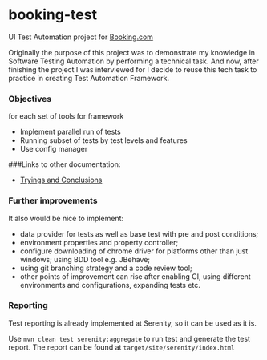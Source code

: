# booking-test
UI Test Automation project for [Booking.com](https://www.booking.com/)

Originally the purpose of this project was to demonstrate my knowledge in Software Testing Automation by performing a
 technical task. And now, after finishing the project I was interviewed for I decide to reuse this tech task to
  practice in creating Test Automation Framework.
  
### Objectives
for each set of tools for framework
- Implement parallel run of tests
- Running subset of tests by test levels and features
- Use config manager

###Links to other documentation:
- [Tryings and Conclusions](docs/experience.md)

### Further improvements
It also would be nice to implement: 
- data provider for tests as well as base test with pre and post conditions; 
- environment properties and property controller; 
- configure downloading of chrome driver for platforms other than just windows; using BDD tool e.g. JBehave;
- using git branching strategy and a code review tool; 
- other points of improvement can rise after enabling CI, using different environments and configurations, expanding tests etc. 

### Reporting

Test reporting is already implemented at Serenity, so it can be used as it is. 

Use `mvn clean test serenity:aggregate` to run test and generate the test report. The report can be found at `target/site/serenity/index.html`
